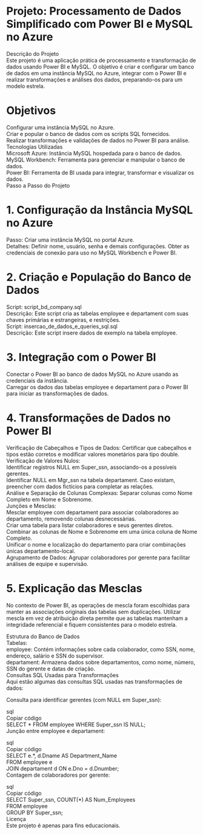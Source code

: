 # Projeto: Processamento de Dados Simplificado com Power BI e MySQL no Azure
Descrição do Projeto  
Este projeto é uma aplicação prática de processamento e transformação de dados usando Power BI e MySQL. O objetivo é criar e configurar um banco de dados em uma instância MySQL no Azure, integrar com o Power BI e realizar transformações e análises dos dados, preparando-os para um modelo estrela.

# Objetivos  
Configurar uma instância MySQL no Azure.  
Criar e popular o banco de dados com os scripts SQL fornecidos.  
Realizar transformações e validações de dados no Power BI para análise.  
Tecnologias Utilizadas  
Microsoft Azure: Instância MySQL hospedada para o banco de dados.  
MySQL Workbench: Ferramenta para gerenciar e manipular o banco de dados.  
Power BI: Ferramenta de BI usada para integrar, transformar e visualizar os dados.  
Passo a Passo do Projeto  
# 1. Configuração da Instância MySQL no Azure  
Passo: Criar uma instância MySQL no portal Azure.  
Detalhes: Definir nome, usuário, senha e demais configurações. Obter as credenciais de conexão para uso no MySQL Workbench e Power BI.  
# 2. Criação e População do Banco de Dados  
Script: script_bd_company.sql  
Descrição: Este script cria as tabelas employee e departament com suas chaves primárias e estrangeiras, e restrições.  
Script: insercao_de_dados_e_queries_sql.sql  
Descrição: Este script insere dados de exemplo na tabela employee.  
# 3. Integração com o Power BI  
Conectar o Power BI ao banco de dados MySQL no Azure usando as credenciais da instância.  
Carregar os dados das tabelas employee e departament para o Power BI para iniciar as transformações de dados.  
# 4. Transformações de Dados no Power BI  
Verificação de Cabeçalhos e Tipos de Dados: Certificar que cabeçalhos e tipos estão corretos e modificar valores monetários para tipo double.  
Verificação de Valores Nulos:  
Identificar registros NULL em Super_ssn, associando-os a possíveis gerentes.  
Identificar NULL em Mgr_ssn na tabela departament. Caso existam, preencher com dados fictícios para completar as relações.  
Análise e Separação de Colunas Complexas: Separar colunas como Nome Completo em Nome e Sobrenome.  
Junções e Mesclas:  
Mesclar employee com departament para associar colaboradores ao departamento, removendo colunas desnecessárias.  
Criar uma tabela para listar colaboradores e seus gerentes diretos.  
Combinar as colunas de Nome e Sobrenome em uma única coluna de Nome Completo.  
Unificar o nome e localização do departamento para criar combinações únicas departamento-local.  
Agrupamento de Dados: Agrupar colaboradores por gerente para facilitar análises de equipe e supervisão.  
# 5. Explicação das Mesclas
No contexto de Power BI, as operações de mescla foram escolhidas para manter as associações originais das tabelas sem duplicações. Utilizar mescla em vez de atribuição direta permite que as tabelas mantenham a integridade referencial e fiquem consistentes para o modelo estrela.  

Estrutura do Banco de Dados  
Tabelas:  
employee: Contém informações sobre cada colaborador, como SSN, nome, endereço, salário e SSN do supervisor.  
departament: Armazena dados sobre departamentos, como nome, número, SSN do gerente e datas de criação.  
Consultas SQL Usadas para Transformações  
Aqui estão algumas das consultas SQL usadas nas transformações de dados:  
  
Consulta para identificar gerentes (com NULL em Super_ssn):  

sql  
Copiar código  
SELECT * FROM employee WHERE Super_ssn IS NULL;  
Junção entre employee e departament:  
  
sql  
Copiar código  
SELECT e.*, d.Dname AS Department_Name  
FROM employee e  
JOIN departament d ON e.Dno = d.Dnumber;  
Contagem de colaboradores por gerente:  

sql  
Copiar código  
SELECT Super_ssn, COUNT(*) AS Num_Employees  
FROM employee  
GROUP BY Super_ssn;  
Licença  
Este projeto é apenas para fins educacionais.  
